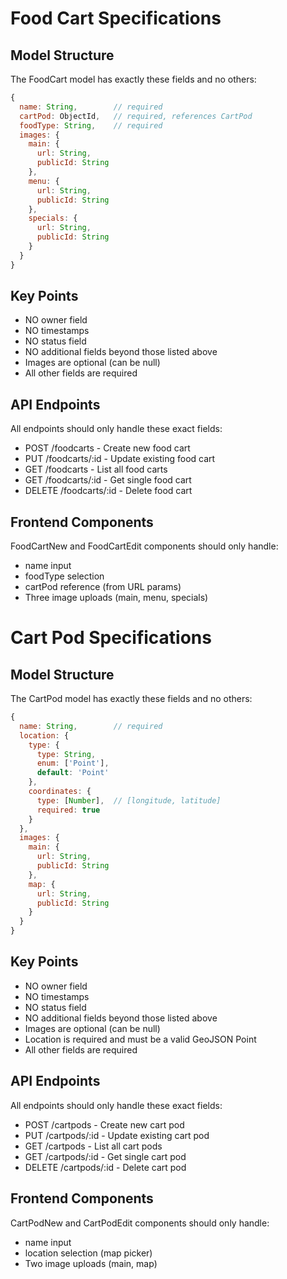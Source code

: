 # Food Cart Specifications

## Model Structure
The FoodCart model has exactly these fields and no others:

```javascript
{
  name: String,        // required
  cartPod: ObjectId,   // required, references CartPod
  foodType: String,    // required
  images: {
    main: {
      url: String,
      publicId: String
    },
    menu: {
      url: String,
      publicId: String
    },
    specials: {
      url: String,
      publicId: String
    }
  }
}
```

## Key Points
- NO owner field
- NO timestamps
- NO status field
- NO additional fields beyond those listed above
- Images are optional (can be null)
- All other fields are required

## API Endpoints
All endpoints should only handle these exact fields:
- POST /foodcarts - Create new food cart
- PUT /foodcarts/:id - Update existing food cart
- GET /foodcarts - List all food carts
- GET /foodcarts/:id - Get single food cart
- DELETE /foodcarts/:id - Delete food cart

## Frontend Components
FoodCartNew and FoodCartEdit components should only handle:
- name input
- foodType selection
- cartPod reference (from URL params)
- Three image uploads (main, menu, specials)

# Cart Pod Specifications

## Model Structure
The CartPod model has exactly these fields and no others:

```javascript
{
  name: String,        // required
  location: {
    type: {
      type: String,
      enum: ['Point'],
      default: 'Point'
    },
    coordinates: {
      type: [Number],  // [longitude, latitude]
      required: true
    }
  },
  images: {
    main: {
      url: String,
      publicId: String
    },
    map: {
      url: String,
      publicId: String
    }
  }
}
```

## Key Points
- NO owner field
- NO timestamps
- NO status field
- NO additional fields beyond those listed above
- Images are optional (can be null)
- Location is required and must be a valid GeoJSON Point
- All other fields are required

## API Endpoints
All endpoints should only handle these exact fields:
- POST /cartpods - Create new cart pod
- PUT /cartpods/:id - Update existing cart pod
- GET /cartpods - List all cart pods
- GET /cartpods/:id - Get single cart pod
- DELETE /cartpods/:id - Delete cart pod

## Frontend Components
CartPodNew and CartPodEdit components should only handle:
- name input
- location selection (map picker)
- Two image uploads (main, map) 
